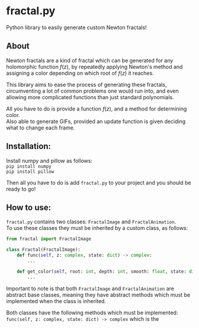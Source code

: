 # fractal.py
Python library to easily generate custom Newton fractals!

## About
Newton fractals are a kind of fractal which can be generated for any holomorphic function $f(z)$, by repeatedly applying Newton's method and assigning a color depending on which root of $f(z)$ it reaches.  

This library aims to ease the process of generating these fractals, circumventing a lot of common problems one would run into, and even allowing more complicated functions than just standard polynomials.

All you have to do is provide a function $f(z)$, and a method for determining color.  
Also able to generate GIFs, provided an update function is given deciding what to change each frame.

## Installation:
Install numpy and pillow as follows:  
`pip install numpy`  
`pip install pillow`  

Then all you have to do is add `fractal.py` to your project and you should be ready to go!  

## How to use:
`fractal.py` contains two classes: `FractalImage` and `FractalAnimation`.  
To use these classes they must be inherited by a custom class, as follows:  
```python
from fractal import FractalImage

class Fractal(FractalImage):
    def func(self, z: complex, state: dict) -> complex:
        ...

    def get_color(self, root: int, depth: int, smooth: float, state: dict) -> (int, int, int):
        ...
```

Important to note is that both `FractalImage` and `FractalAnimation` are abstract base classes, meaning they have abstract methods which must be implemented when the class is inherited.

Both classes have the following methods which must be implemented:  
`func(self, z: complex, state: dict) -> complex` which is the 
